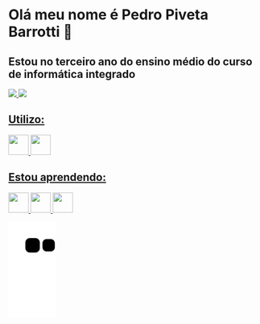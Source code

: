 # Olá meu nome é Pedro Piveta Barrotti 👋
## Estou no terceiro ano do ensino médio do curso de informática integrado

<div>
<a href="https://github.com/PedroPiveta">
<img height="180em" src="https://github-readme-stats.vercel.app/api/top-langs/?username=PedroPiveta&layout=compact&langs_count=7&theme=dracula"/> <img height="180em" src="https://github-readme-stats.vercel.app/api?username=PedroPiveta&show_icons=true&theme=dracula&include_all_commits=true&count_private=true"/>
</div>

## Utilizo:

<img  width="40" height="40" src="https://cdn.jsdelivr.net/gh/devicons/devicon/icons/html5/html5-original-wordmark.svg" /> <img  width="40" height="40" src="https://cdn.jsdelivr.net/gh/devicons/devicon/icons/css3/css3-original-wordmark.svg" />
      
## Estou aprendendo:

<img  width="40" height="40" src="https://cdn.jsdelivr.net/gh/devicons/devicon/icons/csharp/csharp-original.svg" /> <img  width="40" height="40" src="https://cdn.jsdelivr.net/gh/devicons/devicon/icons/php/php-original.svg" /> <img  width="40" height="40" src="https://cdn.jsdelivr.net/gh/devicons/devicon/icons/python/python-original.svg" />

<!--
**PedroPiveta/PedroPiveta** is a ✨ _special_ ✨ repository because its `README.md` (this file) appears on your GitHub profile.
-->
![Snake animation](https://github.com/PedroPiveta/PedroPiveta/blob/output/github-contribution-grid-snake.svg)

